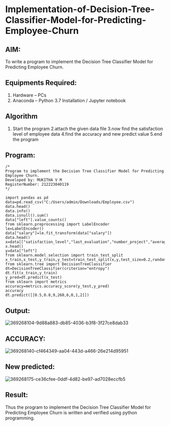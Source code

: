 # Implementation-of-Decision-Tree-Classifier-Model-for-Predicting-Employee-Churn

## AIM:
To write a program to implement the Decision Tree Classifier Model for Predicting Employee Churn.

## Equipments Required:
1. Hardware – PCs
2. Anaconda – Python 3.7 Installation / Jupyter notebook

## Algorithm
1. Start the program
2.attach the given data file
3.now find the satisfaction level of employee data
4.find the accuracy and new predict value 5.end the program
 
## Program:
```
/*
Program to implement the Decision Tree Classifier Model for Predicting Employee Churn.
Developed by: MUKITHA V M
RegisterNumber: 212223040119 
*/
```
```
import pandas as pd
data=pd.read_csv("C:/Users/admin/Downloads/Employee.csv")
data.head()
data.info()
data.isnull().sum()
data["left"].value_counts()
from sklearn.preprocessing import LabelEncoder
le=LabelEncoder()
data["salary"]=le.fit_transform(data["salary"])
data.head()
x=data[["satisfaction_level","last_evaluation","number_project","average_montly_hours","time_spend_company","Work_accident","promotion_last_5years","salary"]]
x.head()
y=data["left"]
from sklearn.model_selection import train_test_split
x_train,x_test,y_train,y_test=train_test_split(x,y,test_size=0.2,random_state=100)
from sklearn.tree import DecisionTreeClassifier
dt=DecisionTreeClassifier(criterion="entropy")
dt.fit(x_train,y_train)
y_pred=dt.predict(x_test)
from sklearn import metrics
accuracy=metrics.accuracy_score(y_test,y_pred)
accuracy
dt.predict([[0.5,0.8,9,260,6,0,1,2]])
```
## Output:
![369268104-9d88a883-db85-4036-b3f8-3f27ce8dab33](https://github.com/user-attachments/assets/e2455ca1-36f7-440b-afd1-21b10444ba4a)
## ACCURACY:
![369268140-cf464349-aa04-443d-a466-26e214d95951](https://github.com/user-attachments/assets/76c48d25-1011-4d59-8d7c-361cac148f14)
## New predicted:
![369268175-ce36cfee-0ddf-4d82-be97-ad7028eccfb5](https://github.com/user-attachments/assets/de2fc9f2-6cad-4658-8c57-57fe8e20da94)
## Result:
Thus the program to implement the  Decision Tree Classifier Model for Predicting Employee Churn is written and verified using python programming.
